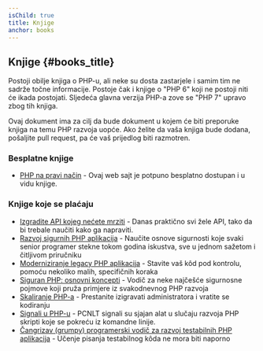 ```yaml
---
isChild: true
title: Knjige
anchor: books
---
```


## Knjige {#books_title}

Postoji obilje knjiga o PHP-u, ali neke su dosta zastarjele i samim tim ne sadrže točne informacije.
Postoje čak i knjige o "PHP 6" koji ne postoji niti će ikada postojati. Sljedeća glavna verzija PHP-a
zove se "PHP 7" upravo zbog tih knjiga.

Ovaj dokument ima za cilj da bude dokument u kojem će biti preporuke knjiga na temu PHP razvoja uopće.
Ako želite da vaša knjiga bude dodana, pošaljite pull request, pa će vaš prijedlog biti razmotren.

### Besplatne knjige

* [PHP na pravi način](https://leanpub.com/phptherightway/) - Ovaj web sajt je potpuno besplatno dostupan i u vidu knjige.

### Knjige koje se plaćaju

* [Izgradite API kojeg nećete mrziti](https://leanpub.com/build-apis-you-wont-hate) - Danas praktično svi žele API, tako da bi
trebale naučiti kako ga napraviti.
* [Razvoj sigurnih PHP aplikacija](https://leanpub.com/buildingsecurephpapps) - Naučite osnove sigurnosti
koje svaki senior programer stekne tokom godina iskustva, sve u jednom sažetom i čitljivom priručniku
* [Moderniziranje legacy PHP aplikacija](https://leanpub.com/mlaphp) - Stavite vaš kôd pod kontrolu,
pomoću nekoliko malih, specifičnih koraka
* [Siguran PHP: osnovni koncepti](https://leanpub.com/securingphp-coreconcepts) - Vodič za neke najčešće
sigurnosne pojmove koji pruža primjere iz svakodnevnog PHP razvoja
* [Skaliranje PHP-a]( https://leanpub.com/scalingphp) - Prestanite izigravati administratora i vratite se kodiranju
* [Signali u PHP-u]( https://leanpub.com/signalingphp) - PCNLT signali su sjajan alat u slučaju razvoja
PHP skripti koje se pokreću iz komandne linije.
* [Čangrizav (grumpy) programerski vodič za razvoj testabilnih PHP aplikacija](https://leanpub.com/grumpy-testing) - Učenje pisanja testabilnog kôda ne mora biti naporno
